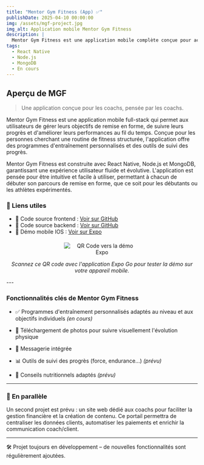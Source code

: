 ```yaml
---
title: "Mentor Gym Fitness (App) ✅"
publishDate: 2025-04-10 00:00:00
img: /assets/mgf-project.jpg
img_alt: Application mobile Mentor Gym Fitness
description: |
  Mentor Gym Fitness est une application mobile complète conçue pour accompagner les passionnés de fitness et les athlètes dans la gestion de leurs objectifs de remise en forme. Elle propose une gamme de programmes d'entraînement personnalisés, le suivi des progrès et des conseils nutritionnels adaptés aux objectifs individuels. L'application se concentre sur l'amélioration des performances et le suivi des métriques clés pour garantir que les utilisateurs restent sur la bonne voie et atteignent leurs objectifs de fitness.
tags:
  - React Native
  - Node.js
  - MongoDB
  - En cours
---
```


## Aperçu de MGF

> Une application conçue pour les coachs, pensée par les coachs.

Mentor Gym Fitness est une application mobile full-stack qui permet aux utilisateurs de gérer leurs objectifs de remise en forme, de suivre leurs progrès et d'améliorer leurs performances au fil du temps. Conçue pour les personnes cherchant une routine de fitness structurée, l'application offre des programmes d'entraînement personnalisés et des outils de suivi des progrès.

Mentor Gym Fitness est construite avec React Native, Node.js et MongoDB, garantissant une expérience utilisateur fluide et évolutive. L'application est pensée pour être intuitive et facile à utiliser, permettant à chacun de débuter son parcours de remise en forme, que ce soit pour les débutants ou les athlètes expérimentés.

### 🔗 Liens utiles

- 📂 Code source frontend : [Voir sur GitHub](https://github.com/vincent-devFullStack/MGF-frontend.git)
- 📂 Code source backend : [Voir sur GitHub](https://github.com/vincent-devFullStack/MGF-backend.git)
- 📱 Démo mobile IOS : [Voir sur Expo](https://expo.dev/preview/update?message=accessibilit%C3%A9%20termin%C3%A9%20c%C3%B4t%C3%A9%20coach&updateRuntimeVersion=1.0.0&createdAt=2025-03-26T17%3A20%3A27.942Z&slug=exp&projectId=9d820340-6be3-4cd5-91be-1596c90147a8&group=ff0c26ba-a071-4d2b-b261-c7a2ec662bab)

<div style="text-align: center; margin-top: 20px;">
  <img src="/assets/mgf-qrcode.png" alt="QR Code vers la démo Expo" style="max-width: 200px;" />
  <p><em>Scannez ce QR code avec l'application Expo Go pour tester la démo sur votre appareil mobile.</em></p>
</div>
---

### Fonctionnalités clés de Mentor Gym Fitness

- ✅ Programmes d'entraînement personnalisés adaptés au niveau et aux objectifs individuels _(en cours)_

- 📸 Téléchargement de photos pour suivre visuellement l'évolution physique

- 💬 Messagerie intégrée

- 📊 Outils de suivi des progrès (force, endurance...) _(prévu)_

- 🍎 Conseils nutritionnels adaptés _(prévu)_

---

### 🔄 En parallèle

Un second projet est prévu : un site web dédié aux coachs pour faciliter la gestion financière et la création de contenu. Ce portail permettra de centraliser les données clients, automatiser les paiements et enrichir la communication coach/client.

---

🛠️ Projet toujours en développement – de nouvelles fonctionnalités sont régulièrement ajoutées.
